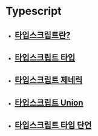 # Typescript

- ## [타입스크립트란?](./Typescript_타입스크립트란.md)

- ## [타입스크립트 타입](./Typescript_Overview.md)

- ## [타입스크립트 제네릭](./Typescript_Generic.md)

- ## [타입스크립트 Union](./Typescript_Union.md)

- ## [타입스크립트 타입 단언](./Typescript_TypeAssertions.md)

  
